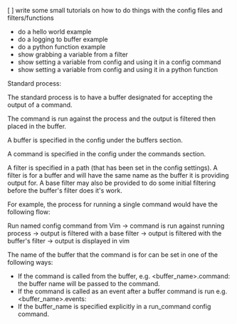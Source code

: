 [ ] write some small tutorials on how to do things with the config files and filters/functions
  - do a hello world example
  - do a logging to buffer example
  - do a python function example
  - show grabbing a variable from a filter
  - show setting a variable from config and using it in a config command
  - show setting a variable from config and using it in a python function


Standard process:

The standard process is to have a buffer designated for accepting the output of a command.

The command is run against the process and the output is filtered then placed in the buffer.

A buffer is specified in the config under the buffers section.

A command is specified in the config under the commands section.

A filter is specified in a path (that has been set in the config settings). A filter is for a buffer and will have the same name as the buffer it is providing output for. A base filter may also be provided to do some initial filtering before the buffer's filter does it's work.

For example, the process for running a single command would have the following flow:

Run named config command from Vim -> command is run against running process -> output is filtered with a base filter -> output is filtered with the buffer's filter -> output is displayed in vim

The name of the buffer that the command is for can be set in one of the following ways:
- If the command is called from the buffer, e.g. <buffer_name>.command: the buffer name will be passed to the command.
- If the command is called as an event after a buffer command is run e.g. <buffer_name>.events:
- If the buffer_name is specified explicitly in a run_command config command.


